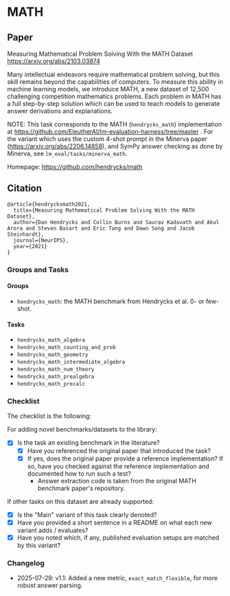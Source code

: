 # MATH

## Paper
Measuring Mathematical Problem Solving With the MATH Dataset
https://arxiv.org/abs/2103.03874

Many intellectual endeavors require mathematical problem solving, but this skill remains beyond the capabilities of computers. To measure this ability in machine learning models, we introduce MATH, a new dataset of 12,500 challenging competition mathematics problems. Each problem in MATH has a full step-by-step solution which can be used to teach models to generate answer derivations and explanations.

NOTE: This task corresponds to the MATH (`hendrycks_math`) implementation at https://github.com/EleutherAI/lm-evaluation-harness/tree/master . For the variant which uses the custom 4-shot prompt in the Minerva paper (https://arxiv.org/abs/2206.14858), and SymPy answer checking as done by Minerva, see `lm_eval/tasks/minerva_math`.

Homepage: https://github.com/hendrycks/math


## Citation
```
@article{hendrycksmath2021,
  title={Measuring Mathematical Problem Solving With the MATH Dataset},
  author={Dan Hendrycks and Collin Burns and Saurav Kadavath and Akul Arora and Steven Basart and Eric Tang and Dawn Song and Jacob Steinhardt},
  journal={NeurIPS},
  year={2021}
}
```

### Groups and Tasks

#### Groups

- `hendrycks_math`: the MATH benchmark from Hendrycks et al. 0- or few-shot.

#### Tasks

- `hendrycks_math_algebra`
- `hendrycks_math_counting_and_prob`
- `hendrycks_math_geometry`
- `hendrycks_math_intermediate_algebra`
- `hendrycks_math_num_theory`
- `hendrycks_math_prealgebra`
- `hendrycks_math_precalc`

### Checklist

The checklist is the following:

For adding novel benchmarks/datasets to the library:
* [x] Is the task an existing benchmark in the literature?
  * [x] Have you referenced the original paper that introduced the task?
  * [x] If yes, does the original paper provide a reference implementation? If so, have you checked against the reference implementation and documented how to run such a test?
    * Answer extraction code is taken from the original MATH benchmark paper's repository.


If other tasks on this dataset are already supported:
* [x] Is the "Main" variant of this task clearly denoted?
* [x] Have you provided a short sentence in a README on what each new variant adds / evaluates?
* [x] Have you noted which, if any, published evaluation setups are matched by this variant?

### Changelog
- 2025-07-29: v1.1: Added a new metric, `exact_match_flexible`, for more robust answer parsing.

